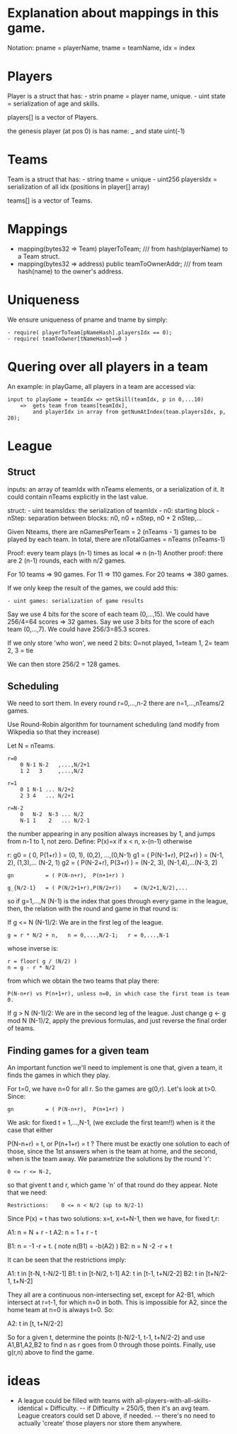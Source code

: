 # Explanation about mappings in this game.

Notation:  pname = playerName,  tname = teamName, idx = index

# Players
Player is a struct that has:
    - strin pname = player name, unique.
    - uint state = serialization of age and skills.

players[] is a vector of Players.

the genesis player (at pos 0) is has name: _ and state uint(-1)

# Teams
Team is a struct that has:
    - string tname = unique
    - uint256 playersIdx = serialization of all idx (positions in player[] array)

teams[] is a vector of Teams.

# Mappings

- mapping(bytes32 => Team) playerToTeam; /// from hash(playerName) to a Team struct.
- mapping(bytes32 => address) public teamToOwnerAddr; /// from team hash(name) to the owner's address.
    
# Uniqueness

We ensure uniqueness of pname and tname by simply:  

    - require( playerToTeam[pNameHash].playersIdx == 0);
    - require( teamToOwner[tNameHash]==0 ) 


# Quering over all players in a team

An example: in playGame, all players in a team are accessed via:

    input to playGame = teamIdx => getSkill(teamIdx, p in 0,...10)  
        =>  gets team from teams[teamIdx], 
            and playerIdx in array from getNumAtIndex(team.playersIdx, p, 20);


# League

## Struct

inputs: an array of teamIdx with nTeams elements, or a serialization of it. It could contain nTeams explicitly in the last value.

struct:
    - uint teamsIdxs: the serialization of teamIdx
    - n0: starting block
    - nStep: separation between blocks: n0, n0 + nStep, n0 + 2 nStep,...

Given Nteams, there are nGamesPerTeam = 2 (nTeams - 1) games to be played by each team.
In total, there are nTotalGames = nTeams (nTeams-1)

Proof: every team plays (n-1) times as local => n (n-1)
Another proof: there are 2 (n-1) rounds, each with n/2 games.

For 10 teams => 90 games. For 11 => 110 games. For 20 teams => 380 games. 

If we only keep the result of the games, we could add this:

    - uint games: serialization of game results

Say we use 4 bits for the score of each team (0,...,15). We could have 256/4=64 scores => 32 games.
Say we use 3 bits for the score of each team (0,...,7). We could have 256/3=85.3 scores.

If we only store 'who won', we need 2 bits: 0=not played, 1=team 1, 2= team 2, 3 = tie

We can then store 256/2 = 128 games.

## Scheduling

We need to sort them. In every round r=0,...,n-2 there are n=1,...,nTeams/2 games. 

Use Round-Robin algorithm for tournament scheduling (and modify from Wikpedia so that they increase)

Let N = nTeams.

    r=0
        0 N-1 N-2   ,...,N/2+1
        1 2   3     ,...,N/2

    r=1
        0 1 N-1 ... N/2+2
        2 3 4   ... N/2+1

    r=N-2
        0   N-2  N-3 ... N/2
        N-1 1    2   ... N/2-1

the number appearing in any position always increases by 1, and jumps from n-1 to 1, not zero. Define:
    P(x)=x if x < n, x-(n-1) otherwise

r: 
    g0          = ( 0,         P(1+r) )     = (0, 1), (0,2),  ...,(0,N-1)
    g1          = ( P(N-1+r),  P(2+r) )     = (N-1, 2), (1,3),... (N-2, 1) 
    g2          = ( P(N-2+r),  P(3+r) )     = (N-2, 3), (N-1,4),...(N-3, 2) 

    gn          = ( P(N-n+r),  P(n+1+r) )

    g_{N/2-1}   = ( P(N/2+1+r),P(N/2+r))    = (N/2+1,N/2),...


so if g=1,...,N (N-1) is the index that goes through every game in the league, then, the relation with the round and game in that round is:

If g <= N (N-1)/2: We are in the first leg of the league.

    g = r * N/2 + n,   n = 0,...,N/2-1;   r = 0,...,N-1

whose inverse is:

    r = floor( g / (N/2) ) 
    n = g - r * N/2

from which we obtain the two teams that play there: 
    
    P(N-n+r) vs P(n+1+r), unless n=0, in which case the first team is team 0.

If g > N (N-1)/2: We are in the second leg of the league. Just change g <- g mod N (N-1)/2, apply the previous formulas, and just reverse the final order of teams.


## Finding games for a given team

An important function we'll need to implement is one that, given a team, it finds the games in which they play.

For t=0, we have n=0 for all r. So the games are g(0,r). 
Let's look at t>0. Since:

    gn          = ( P(N-n+r),  P(n+1+r) )


We ask: for fixed t = 1,...,N-1, (we exclude the first team!!) when is it the case that either

P(N-n+r) = t, or P(n+1+r) = t ? There must be exactly one solution to each of those, since the 1st answers when is the team at home, and the second, when is the team away. 
We parametrize the solutions by the round 'r':
    
    0 <= r <= N-2,  

so that givent t and r, which game 'n' of that round do they appear. Note that we need:

    Restrictions:    0 <= n < N/2 (up to N/2-1)

Since P(x) = t has two solutions: x=t, x=t+N-1, then we have, for fixed t,r:

A1:    n = N + r - t
A2:    n = 1 + r - t

B1:    n = -1 -r + t. ( note n(B1) = -b(A2) )
B2:    n = N -2 -r + t

It can be seen that the restrictions imply:

A1: t in [t-N, t-N/2-1] 
B1: t in [t-N/2, t-1] 
A2: t in [t-1, t+N/2-2] 
B2: t in [t+N/2-1, t+N-2] 

They all are a continuous non-intersecting set, except for A2-B1, which intersect at r=t-1, for which n=0 in both. This is impossible for A2, since the home team at n=0 is always t=0. So:

A2: t in [t, t+N/2-2] 

So for a given t, determine the points (t-N/2-1, t-1, t+N/2-2) and use A1,B1,A2,B2 to find n as r goes from 0 through those points. Finally, use g(r,n) above to find the game.












# ideas

- A league could be filled with teams with all-players-with-all-skills-identical = Difficulty. 
-- if Difficulty = 250/5, then it's an avg team. League creators could set D above, if needed.
-- there's no need to actually 'create' those players nor store them anywhere.


